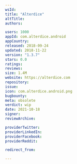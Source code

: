 ```yaml
---
wsId: 
title: "Alterdice"
altTitle: 
authors:

users: 1000
appId: com.alterdice.android
appCountry: 
released: 2018-09-24
updated: 2018-11-22
version: "1.3.7"
stars: 0.0
ratings: 
reviews: 
size: 1.4M
website: https://alterdice.com
repository: 
issue: 
icon: com.alterdice.android.png
bugbounty: 
meta: obsolete
verdict: wip
date: 2021-10-18
signer: 
reviewArchive:

providerTwitter: 
providerLinkedIn: 
providerFacebook: 
providerReddit: 

redirect_from:

---
```


